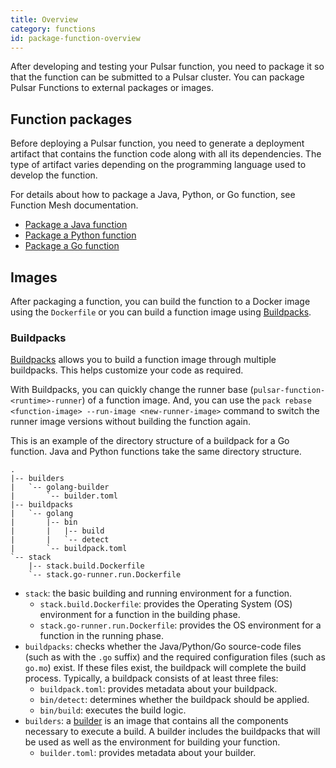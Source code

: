 ```yaml
---
title: Overview
category: functions
id: package-function-overview
---
```


After developing and testing your Pulsar function, you need to package it so that the function can be submitted to a Pulsar cluster. You can package Pulsar Functions to external packages or images.

## Function packages

Before deploying a Pulsar function, you need to generate a deployment artifact that contains the function code along with all its dependencies. The type of artifact varies depending on the programming language used to develop the function.

For details about how to package a Java, Python, or Go function, see Function Mesh documentation.

- [Package a Java function](/functions/package-function/package-function-java.md)
- [Package a Python function](/functions/package-function/package-function-python.md)
- [Package a Go function](/functions/package-function/package-function-go.md)

## Images

After packaging a function, you can build the function to a Docker image using the `Dockerfile` or you can build a function image using [Buildpacks](https://buildpacks.io/docs/concepts/components/buildpack/).

### Buildpacks

[Buildpacks](https://buildpacks.io/docs/concepts/components/buildpack/) allows you to build a function image through multiple buildpacks. This helps customize your code as required.

With Buildpacks, you can quickly change the runner base (`pulsar-function-<runtime>-runner`) of a function image. And, you can use the `pack rebase <function-image> --run-image <new-runner-image>` command to switch the runner image versions without building the function again.

This is an example of the directory structure of a buildpack for a Go function. Java and Python functions take the same directory structure.

```
.
|-- builders
|   `-- golang-builder
|       `-- builder.toml
|-- buildpacks
|   `-- golang
|       |-- bin
|       |   |-- build
|       |   `-- detect
|       `-- buildpack.toml
`-- stack
    |-- stack.build.Dockerfile
    `-- stack.go-runner.run.Dockerfile
```

- `stack`: the basic building and running environment for a function.
    - `stack.build.Dockerfile`: provides the Operating System (OS) environment for a function in the building phase.
    - `stack.go-runner.run.Dockerfile`: provides the OS environment for a function in the running phase.
- `buildpacks`: checks whether the Java/Python/Go source-code files (such as with the `.go` suffix) and the required configuration files (such as `go.mo`) exist. If these files exist, the buildpack will complete the build process. Typically, a buildpack consists of at least three files:
    - `buildpack.toml`: provides metadata about your buildpack.
    - `bin/detect`: determines whether the buildpack should be applied.
    - `bin/build`: executes the build logic.
- `builders`: a [builder](https://buildpacks.io/docs/concepts/components/builder/) is an image that contains all the components necessary to execute a build. A builder includes the buildpacks that will be used as well as the environment for building your function.
    - `builder.toml`: provides metadata about your builder.

